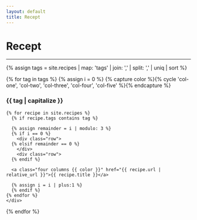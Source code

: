 ```yaml
---
layout: default
title: Recept
---
```

# Recept
<hr />
<div class="recipes">
  {% assign tags =  site.recipes | map: 'tags' | join: ','  | split: ',' | uniq | sort %}

  {% for tag in tags %}
    {% assign i = 0 %}
    {% capture color %}{% cycle 'col-one', 'col-two', 'col-three', 'col-four', 'col-five' %}{% endcapture %}
    <h3>{{ tag | capitalize }}</h3>

    {% for recipe in site.recipes %}
      {% if recipe.tags contains tag %}

      {% assign remainder = i | modulo: 3 %}
      {% if i == 0 %}
        <div class="row">
      {% elsif remainder == 0 %}
        </div>
        <div class="row">
      {% endif %}

      <a class="four columns {{ color }}" href="{{ recipe.url | relative_url }}">{{ recipe.title }}</a>

      {% assign i = i | plus:1 %}
      {% endif %}
    {% endfor %}
    </div>
  {% endfor %}
</div>
